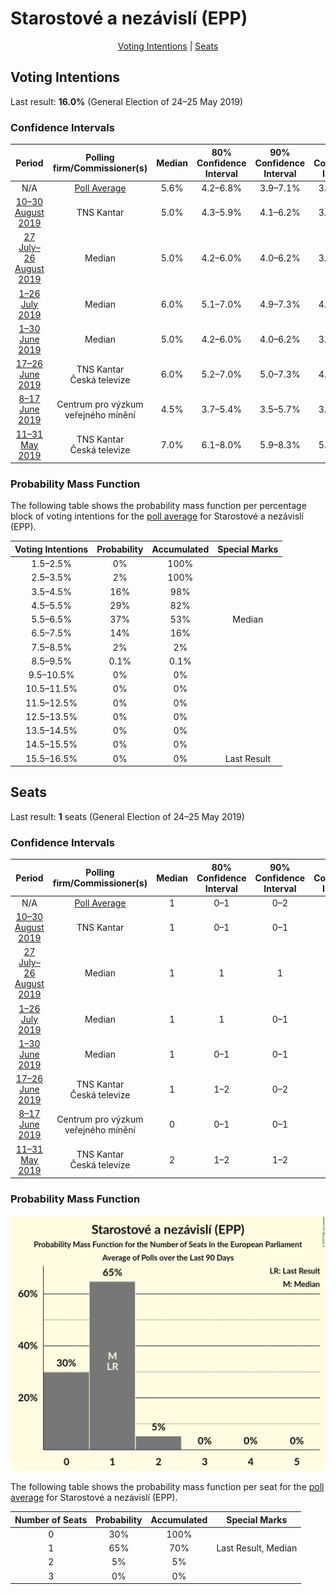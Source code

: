 # Starostové a nezávislí (EPP)

<p align="center"><a href="#voting-intentions">Voting Intentions</a> | <a href="#seats">Seats</a></p>

## Voting Intentions

Last result: **16.0%** (General Election of 24–25 May 2019)

### Confidence Intervals

| Period     | Polling firm/Commissioner(s) | Median | 80% Confidence Interval | 90% Confidence Interval | 95% Confidence Interval | 99% Confidence Interval |
|:----------:|:----------------:|:-----------:|:-----------------------:|:-----------------------:|:-----------------------:|:-----------------------:|
| N/A | [Poll Average](average.html) | 5.6% | 4.2–6.8% | 3.9–7.1% | 3.7–7.4% | 3.3–7.9% |
| [10–30 August 2019](2019-08-30-TNSKantar.html) | TNS Kantar | 5.0% | 4.3–5.9% | 4.1–6.2% | 3.9–6.4% | 3.6–6.8% |
| [27 July–26 August 2019](2019-08-26-Median.html) | Median | 5.0% | 4.2–6.0% | 4.0–6.2% | 3.8–6.5% | 3.5–7.0% |
| [1–26 July 2019](2019-07-26-Median.html) | Median | 6.0% | 5.1–7.0% | 4.9–7.3% | 4.7–7.6% | 4.3–8.1% |
| [1–30 June 2019](2019-06-30-Median.html) | Median | 5.0% | 4.2–6.0% | 4.0–6.2% | 3.8–6.5% | 3.5–7.0% |
| [17–26 June 2019](2019-06-26-TNSKantar.html) | TNS Kantar <br> Česká televize | 6.0% | 5.2–7.0% | 5.0–7.3% | 4.8–7.5% | 4.4–8.0% |
| [8–17 June 2019](2019-06-17-Centrumprovýzkumveřejnéhomínění.html) | Centrum pro výzkum veřejného mínění | 4.5% | 3.7–5.4% | 3.5–5.7% | 3.4–6.0% | 3.0–6.4% |
| [11–31 May 2019](2019-05-31-TNSKantar.html) | TNS Kantar <br> Česká televize | 7.0% | 6.1–8.0% | 5.9–8.3% | 5.7–8.6% | 5.3–9.1% |

### Probability Mass Function

The following table shows the probability mass function per percentage block of voting intentions for the [poll average](average.html) for Starostové a nezávislí (EPP).

| Voting Intentions | Probability | Accumulated | Special Marks |
|:-----------------:|:-----------:|:-----------:|:-------------:|
| 1.5–2.5% | 0% | 100% |  |
| 2.5–3.5% | 2% | 100% |  |
| 3.5–4.5% | 16% | 98% |  |
| 4.5–5.5% | 29% | 82% |  |
| 5.5–6.5% | 37% | 53% | Median |
| 6.5–7.5% | 14% | 16% |  |
| 7.5–8.5% | 2% | 2% |  |
| 8.5–9.5% | 0.1% | 0.1% |  |
| 9.5–10.5% | 0% | 0% |  |
| 10.5–11.5% | 0% | 0% |  |
| 11.5–12.5% | 0% | 0% |  |
| 12.5–13.5% | 0% | 0% |  |
| 13.5–14.5% | 0% | 0% |  |
| 14.5–15.5% | 0% | 0% |  |
| 15.5–16.5% | 0% | 0% | Last Result |


## Seats

Last result: **1** seats (General Election of 24–25 May 2019)

### Confidence Intervals

| Period     | Polling firm/Commissioner(s) | Median | 80% Confidence Interval | 90% Confidence Interval | 95% Confidence Interval | 99% Confidence Interval |
|:----------:|:----------------:|:------:|:-----------------------:|:-----------------------:|:-----------------------:|:-----------------------:|
| N/A | [Poll Average](average.html) | 1 | 0–1 | 0–2 | 0–2 | 0–2 |
| [10–30 August 2019](2019-08-30-TNSKantar.html) | TNS Kantar | 1 | 0–1 | 0–1 | 0–1 | 0–2 |
| [27 July–26 August 2019](2019-08-26-Median.html) | Median | 1 | 1 | 1 | 1 | 0–1 |
| [1–26 July 2019](2019-07-26-Median.html) | Median | 1 | 1 | 0–1 | 0–2 | 0–2 |
| [1–30 June 2019](2019-06-30-Median.html) | Median | 1 | 0–1 | 0–1 | 0–1 | 0–1 |
| [17–26 June 2019](2019-06-26-TNSKantar.html) | TNS Kantar <br> Česká televize | 1 | 1–2 | 0–2 | 0–2 | 0–2 |
| [8–17 June 2019](2019-06-17-Centrumprovýzkumveřejnéhomínění.html) | Centrum pro výzkum veřejného mínění | 0 | 0–1 | 0–1 | 0–1 | 0–1 |
| [11–31 May 2019](2019-05-31-TNSKantar.html) | TNS Kantar <br> Česká televize | 2 | 1–2 | 1–2 | 1–2 | 1–2 |

### Probability Mass Function

![Graph with seats probability mass function not yet produced](average-seats-pmf-starostovéanezávislíepp.png "Seats Probability Mass Function")

The following table shows the probability mass function per seat for the [poll average](average.html) for Starostové a nezávislí (EPP).

| Number of Seats | Probability | Accumulated | Special Marks |
|:---------------:|:-----------:|:-----------:|:-------------:|
| 0 | 30% | 100% |  |
| 1 | 65% | 70% | Last Result, Median |
| 2 | 5% | 5% |  |
| 3 | 0% | 0% |  |


